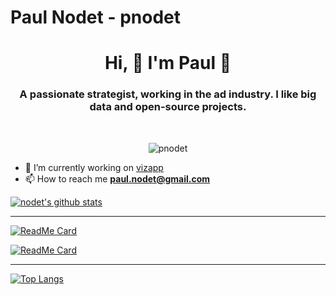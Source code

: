 # Paul Nodet - pnodet

<h1 align="center">Hi, 👋 I'm Paul 🚀</h1>
<h3 align="center">A passionate strategist, working in the ad industry. I like big data and open-source projects.</h3>
<br>
<p align="center"> <img src="https://komarev.com/ghpvc/?username=pnodet" alt="pnodet" /> </p>

- 🔭 I’m currently working on [vizapp](https://app.vizapp.fr/)
- 📫 How to reach me **paul.nodet@gmail.com**


[![nodet's github stats](https://github-readme-stats.vercel.app/api?username=pnodet&hide=stars&include_all_commits=true&count_private=true&show_icons=true)](https://github.com/anuraghazra/github-readme-stats)

---

[![ReadMe Card](https://github-readme-stats.vercel.app/api/pin/?username=pnodet&repo=macsetup&show_owner=true)](https://github.com/pnodet/macsetup)

[![ReadMe Card](https://github-readme-stats.vercel.app/api/pin/?username=pnodet&repo=zsh-config&show_owner=true)](https://github.com/pnodet/zsh-config)

---

[![Top Langs](https://github-readme-stats.vercel.app/api/top-langs/?username=pnodet&hide=shell)](https://github.com/anuraghazra/github-readme-stats)